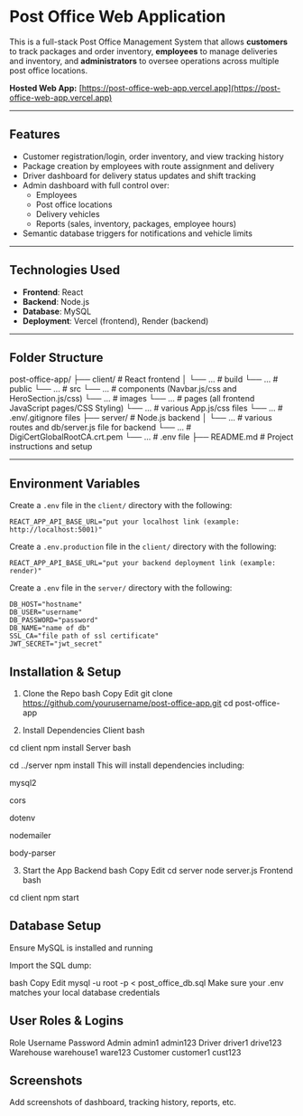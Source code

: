  #  Post Office Web Application

  This is a full-stack Post Office Management System that allows **customers** to track packages and order inventory, **employees** to manage deliveries and inventory, and **administrators** to oversee operations across multiple post office locations.

  **Hosted Web App:** [https://post-office-web-app.vercel.app](https://post-office-web-app.vercel.app)

  ---

  ##  Features

  - Customer registration/login, order inventory, and view tracking history
  - Package creation by employees with route assignment and delivery
  - Driver dashboard for delivery status updates and shift tracking
  - Admin dashboard with full control over:
    - Employees
    - Post office locations
    - Delivery vehicles
    - Reports (sales, inventory, packages, employee hours)
  - Semantic database triggers for notifications and vehicle limits

  ---

  ##  Technologies Used

  - **Frontend**: React
  - **Backend**: Node.js
  - **Database**: MySQL
  - **Deployment**: Vercel (frontend), Render (backend)

  ---

  ##  Folder Structure

post-office-app/ 
├── client/ # React frontend │ 
  └── ... # build
  └── ... # public
  └── ... # src
    └── ... # components (Navbar.js/css and HeroSection.js/css)
    └── ... # images
    └── ... # pages (all frontend JavaScript pages/CSS Styling)
    └── ... # various App.js/css files
  └── ... # .env/.gitignore files
├── server/ # Node.js backend │ 
  └── ... # various routes and db/server.js file for backend
  └── ... # DigiCertGlobalRootCA.crt.pem
  └── ... # .env file
├── README.md # Project instructions and setup



---

## Environment Variables

Create a `.env` file in the `client/` directory with the following:

```.env
REACT_APP_API_BASE_URL="put your localhost link (example: http://localhost:5001)"
```

Create a `.env.production` file in the `client/` directory with the following:
```.env
REACT_APP_API_BASE_URL="put your backend deployment link (example: render)"
```

Create a `.env` file in the `server/` directory with the following:

```.env
DB_HOST="hostname"
DB_USER="username"
DB_PASSWORD="password"
DB_NAME="name of db"
SSL_CA="file path of ssl certificate"
JWT_SECRET="jwt_secret"
```

## Installation & Setup
1. Clone the Repo
bash
Copy
Edit
git clone https://github.com/yourusername/post-office-app.git
cd post-office-app

3. Install Dependencies
Client
bash

cd client
npm install
Server
bash

cd ../server
npm install
This will install dependencies including:

mysql2

cors

dotenv

nodemailer

body-parser

3. Start the App
Backend
bash
Copy
Edit
cd server
node server.js
Frontend
bash

cd client
npm start

## Database Setup
Ensure MySQL is installed and running

Import the SQL dump:

bash
Copy
Edit
mysql -u root -p < post_office_db.sql
Make sure your .env matches your local database credentials

## User Roles & Logins

Role	Username	Password
Admin	admin1	admin123
Driver	driver1	drive123
Warehouse	warehouse1	ware123
Customer	customer1	cust123

## Screenshots
Add screenshots of dashboard, tracking history, reports, etc.




